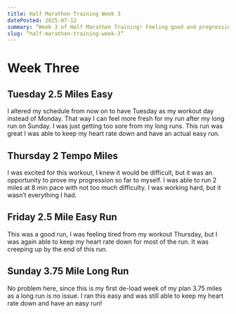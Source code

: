 ```yaml
---
title: Half Marathon Training Week 3
datePosted: 2025-07-12
summary: “Week 3 of Half Marathon Training! Feeling good and progressing well”
slug: “half-marathon-training-week-3“
---
```

# Week Three 
## Tuesday 2.5 Miles Easy
I altered my schedule from now on to have Tuesday as my workout day instead of Monday. That way I can feel more fresh for my run after my long run on Sunday. I was just getting too sore from my long runs. This run was great I was able to keep my heart rate down and have an actual easy run.

## Thursday 2 Tempo Miles
I was excited for this workout, I knew it would be difficult, but it was an opportunity to prove my progression so far to myself. I was able to run 2 miles at 8 min pace with not too much difficulty. I was working hard, but it wasn’t everything I had.

## Friday 2.5 Mile Easy Run
This was a good run, I was feeling tired from my workout Thursday, but I was again able to keep my heart rate down for most of the run. It was creeping up by the end of this run.

## Sunday 3.75 Mile Long Run
No problem here, since this is my first de-load week of my plan 3.75 miles as a long run is no issue. I ran this easy and was still able to keep my heart rate down and have an easy run!